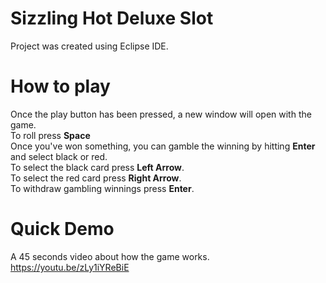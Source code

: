 # Sizzling Hot Deluxe Slot
Project was created using Eclipse IDE.

# How to play

Once the play button has been pressed, a new window will open with the game. <br>
To roll press <b>Space</b> <br>
Once you've won something, you can gamble the winning by hitting <b>Enter</b> and select black or red. <br>
To select the black card press <b>Left Arrow</b>. <br>
To select the red card press <b>Right Arrow</b>. <br>
To withdraw gambling winnings press <b>Enter</b>. 
 
# Quick Demo

A 45 seconds video about how the game works.
https://youtu.be/zLy1iYReBiE
